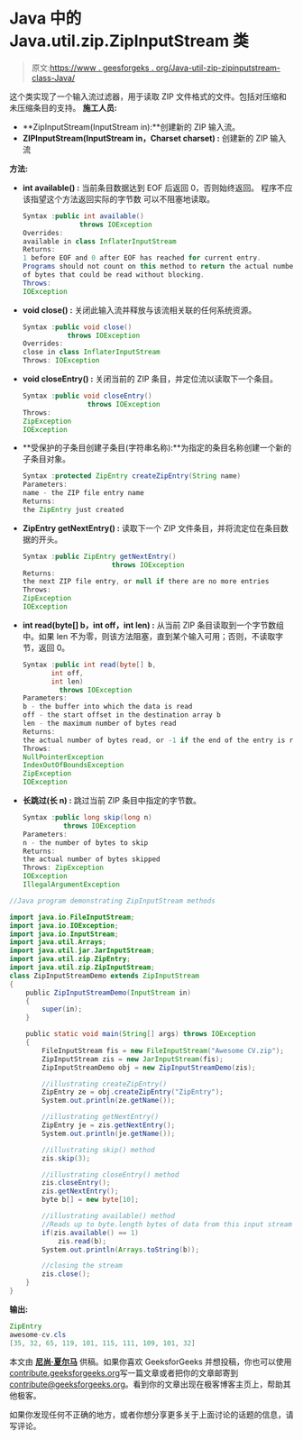 # Java 中的 Java.util.zip.ZipInputStream 类

> 原文:[https://www . geesforgeks . org/Java-util-zip-zipinputstream-class-Java/](https://www.geeksforgeeks.org/java-util-zip-zipinputstream-class-java/)

这个类实现了一个输入流过滤器，用于读取 ZIP 文件格式的文件。包括对压缩和未压缩条目的支持。
**施工人员:**

*   **ZipInputStream(InputStream in):**创建新的 ZIP 输入流。
*   **ZIPInputStream(InputStream in，Charset charset) :** 创建新的 ZIP 输入流

**方法:**

*   **int available() :** 当前条目数据达到 EOF 后返回 0，否则始终返回。
    程序不应该指望这个方法返回实际的字节数
    可以不阻塞地读取。

    ```java
    Syntax :public int available()
                  throws IOException
    Overrides:
    available in class InflaterInputStream
    Returns:
    1 before EOF and 0 after EOF has reached for current entry. 
    Programs should not count on this method to return the actual number 
    of bytes that could be read without blocking.
    Throws:
    IOException 
    ```

*   **void close() :** 关闭此输入流并释放与该流相关联的任何系统资源。

    ```java
    Syntax :public void close()
               throws IOException
    Overrides:
    close in class InflaterInputStream
    Throws: IOException
    ```

*   **void closeEntry() :** 关闭当前的 ZIP 条目，并定位流以读取下一个条目。

    ```java
    Syntax :public void closeEntry()
                    throws IOException
    Throws:
    ZipException 
    IOException 
    ```

*   **受保护的子条目创建子条目(字符串名称):**为指定的条目名称创建一个新的子条目对象。

    ```java
    Syntax :protected ZipEntry createZipEntry(String name)
    Parameters:
    name - the ZIP file entry name
    Returns:
    the ZipEntry just created
    ```

*   **ZipEntry getNextEntry() :** 读取下一个 ZIP 文件条目，并将流定位在条目数据的开头。

    ```java
    Syntax :public ZipEntry getNextEntry()
                          throws IOException
    Returns:
    the next ZIP file entry, or null if there are no more entries
    Throws:
    ZipException 
    IOException 
    ```

*   **int read(byte[] b，int off，int len) :** 从当前 ZIP 条目读取到一个字节数组中。如果 len 不为零，则该方法阻塞，直到某个输入可用；否则，不读取字节，返回 0。

    ```java
    Syntax :public int read(byte[] b,
           int off,
           int len)
             throws IOException
    Parameters:
    b - the buffer into which the data is read
    off - the start offset in the destination array b
    len - the maximum number of bytes read
    Returns:
    the actual number of bytes read, or -1 if the end of the entry is reached
    Throws:
    NullPointerException 
    IndexOutOfBoundsException 
    ZipException 
    IOException
    ```

*   **长跳过(长 n) :** 跳过当前 ZIP 条目中指定的字节数。

    ```java
    Syntax :public long skip(long n)
              throws IOException
    Parameters:
    n - the number of bytes to skip
    Returns:
    the actual number of bytes skipped
    Throws: ZipException
    IOException
    IllegalArgumentException 
    ```

```java
//Java program demonstrating ZipInputStream methods

import java.io.FileInputStream;
import java.io.IOException;
import java.io.InputStream;
import java.util.Arrays;
import java.util.jar.JarInputStream;
import java.util.zip.ZipEntry;
import java.util.zip.ZipInputStream;
class ZipInputStreamDemo extends ZipInputStream
{
    public ZipInputStreamDemo(InputStream in) 
    {
        super(in);
    }

    public static void main(String[] args) throws IOException
    {
        FileInputStream fis = new FileInputStream("Awesome CV.zip");
        ZipInputStream zis = new JarInputStream(fis);
        ZipInputStreamDemo obj = new ZipInputStreamDemo(zis);

        //illustrating createZipEntry()
        ZipEntry ze = obj.createZipEntry("ZipEntry");
        System.out.println(ze.getName());

        //illustrating getNextEntry()
        ZipEntry je = zis.getNextEntry();
        System.out.println(je.getName());

        //illustrating skip() method
        zis.skip(3);

        //illustrating closeEntry() method
        zis.closeEntry();
        zis.getNextEntry();
        byte b[] = new byte[10];

        //illustrating available() method
        //Reads up to byte.length bytes of data from this input stream
        if(zis.available() == 1)
            zis.read(b);
        System.out.println(Arrays.toString(b));

        //closing the stream
        zis.close();
    }
}
```

**输出:**

```java
ZipEntry
awesome-cv.cls
[35, 32, 65, 119, 101, 115, 111, 109, 101, 32]

```

本文由 **[尼尚·夏尔马](https://www.facebook.com/ChippingEye2766)** 供稿。如果你喜欢 GeeksforGeeks 并想投稿，你也可以使用[contribute.geeksforgeeks.org](http://www.contribute.geeksforgeeks.org)写一篇文章或者把你的文章邮寄到 contribute@geeksforgeeks.org。看到你的文章出现在极客博客主页上，帮助其他极客。

如果你发现任何不正确的地方，或者你想分享更多关于上面讨论的话题的信息，请写评论。